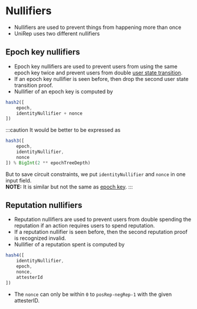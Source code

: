 # Nullifiers

* Nullifiers are used to prevent things from happening more than once
* UniRep uses two different nullifiers

## Epoch key nullifiers

* Epoch key nullifiers are used to prevent users from using the same epoch key twice and prevent users from double [user state transition](user-state-transition.md).
* If an epoch key nullifier is seen before, then drop the second user state transition proof.
* Nullifier of an epoch key is computed by

```typescript
hash2([
    epoch, 
    identityNullifier + nonce
])
```

:::caution
It would be better to be expressed as
```typescript
hash3([
    epoch,
    identityNullifier,
    nonce
]) % BigInt(2 ** epochTreeDepth)
```
But to save circuit constraints, we put `identityNullifier` and `nonce` in one input field. <br/>
**NOTE:** It is similar but not the same as [epoch key](epoch-key.md).
:::

## Reputation nullifiers

* Reputation nullifiers are used to prevent users from double spending the reputation if an action requires users to spend reputation.
* If a reputation nullifier is seen before, then the second reputation proof is recognized invalid.
* Nullifier of a reputation spent is computed by

```typescript
hash4([
    identityNullifier, 
    epoch, 
    nonce, 
    attesterId
])
```

* The `nonce` can only be within `0` to `posRep-negRep-1` with the given attesterID.